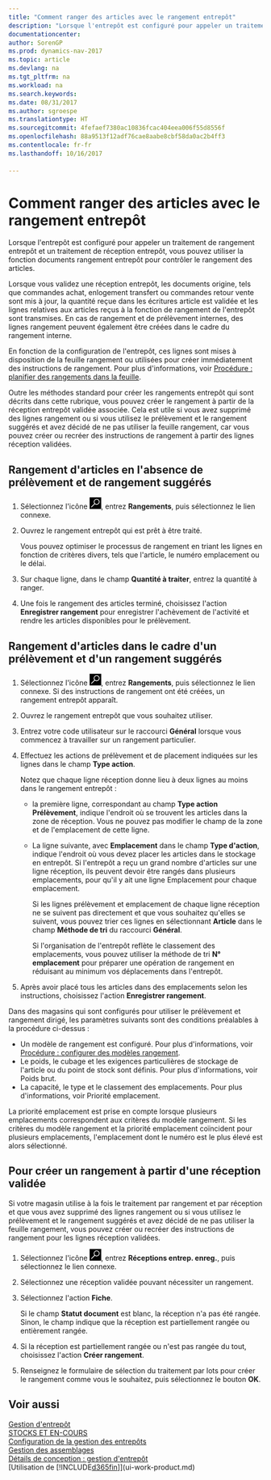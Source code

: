 ```yaml
---
title: "Comment ranger des articles avec le rangement entrepôt"
description: "Lorsque l'entrepôt est configuré pour appeler un traitement de rangement entrepôt et un traitement de réception entrepôt, vous pouvez utiliser la fonction documents rangement entrepôt pour contrôler le rangement des articles."
documentationcenter: 
author: SorenGP
ms.prod: dynamics-nav-2017
ms.topic: article
ms.devlang: na
ms.tgt_pltfrm: na
ms.workload: na
ms.search.keywords: 
ms.date: 08/31/2017
ms.author: sgroespe
ms.translationtype: HT
ms.sourcegitcommit: 4fefaef7380ac10836fcac404eea006f55d8556f
ms.openlocfilehash: 88a9513f12adf76cae8aabe8cbf58da0ac2b4ff3
ms.contentlocale: fr-fr
ms.lasthandoff: 10/16/2017

---
```

# <a name="how-to-put-items-away-with-warehouse-put-aways"></a>Comment ranger des articles avec le rangement entrepôt
Lorsque l'entrepôt est configuré pour appeler un traitement de rangement entrepôt et un traitement de réception entrepôt, vous pouvez utiliser la fonction documents rangement entrepôt pour contrôler le rangement des articles.  

Lorsque vous validez une réception entrepôt, les documents origine, tels que commandes achat, enlogement transfert ou commandes retour vente sont mis à jour, la quantité reçue dans les écritures article est validée et les lignes relatives aux articles reçus à la fonction de rangement de l'entrepôt sont transmises. En cas de rangement et de prélèvement internes, des lignes rangement peuvent également être créées dans le cadre du rangement interne.  

En fonction de la configuration de l'entrepôt, ces lignes sont mises à disposition de la feuille rangement ou utilisées pour créer immédiatement des instructions de rangement. Pour plus d'informations, voir [Procédure : planifier des rangements dans la feuille](warehouse-how-to-plan-put-aways-in-worksheets.md).  

Outre les méthodes standard pour créer les rangements entrepôt qui sont décrits dans cette rubrique, vous pouvez créer le rangement à partir de la réception entrepôt validée associée. Cela est utile si vous avez supprimé des lignes rangement ou si vous utilisez le prélèvement et le rangement suggérés et avez décidé de ne pas utiliser la feuille rangement, car vous pouvez créer ou recréer des instructions de rangement à partir des lignes réception validées.  

## <a name="to-put-items-away-without-directed-put-away-and-pick"></a>Rangement d'articles en l'absence de prélèvement et de rangement suggérés  
1.  Sélectionnez l'icône ![Page ou état pour la recherche](media/ui-search/search_small.png "Page ou état pour la recherche"), entrez **Rangements**, puis sélectionnez le lien connexe.  
2.  Ouvrez le rangement entrepôt qui est prêt à être traité.  

    Vous pouvez optimiser le processus de rangement en triant les lignes en fonction de critères divers, tels que l'article, le numéro emplacement ou le délai.  
3.  Sur chaque ligne, dans le champ **Quantité à traiter**, entrez la quantité à ranger.  
4.  Une fois le rangement des articles terminé, choisissez l'action **Enregistrer rangement** pour enregistrer l'achèvement de l'activité et rendre les articles disponibles pour le prélèvement.  

## <a name="to-put-items-away-with-directed-put-away-and-pick"></a>Rangement d'articles dans le cadre d'un prélèvement et d'un rangement suggérés  
1.  Sélectionnez l'icône ![Page ou état pour la recherche](media/ui-search/search_small.png "Page ou état pour la recherche"), entrez **Rangements**, puis sélectionnez le lien connexe.
    Si des instructions de rangement ont été créées, un rangement entrepôt apparaît.  
2.  Ouvrez le rangement entrepôt que vous souhaitez utiliser.  
3.  Entrez votre code utilisateur sur le raccourci **Général** lorsque vous commencez à travailler sur un rangement particulier.  
4.  Effectuez les actions de prélèvement et de placement indiquées sur les lignes dans le champ **Type action**.  

    Notez que chaque ligne réception donne lieu à deux lignes au moins dans le rangement entrepôt :  

    -   la première ligne, correspondant au champ **Type action** **Prélèvement**, indique l'endroit où se trouvent les articles dans la zone de réception. Vous ne pouvez pas modifier le champ de la zone et de l'emplacement de cette ligne.  
    -   La ligne suivante, avec **Emplacement** dans le champ **Type d'action**, indique l'endroit où vous devez placer les articles dans le stockage en entrepôt. Si l'entrepôt a reçu un grand nombre d'articles sur une ligne réception, ils peuvent devoir être rangés dans plusieurs emplacements, pour qu'il y ait une ligne Emplacement pour chaque emplacement.  

        Si les lignes prélèvement et emplacement de chaque ligne réception ne se suivent pas directement et que vous souhaitez qu'elles se suivent, vous pouvez trier ces lignes en sélectionnant **Article** dans le champ **Méthode de tri** du raccourci **Général**.  

        Si l'organisation de l'entrepôt reflète le classement des emplacements, vous pouvez utiliser la méthode de tri **N° emplacement** pour préparer une opération de rangement en réduisant au minimum vos déplacements dans l'entrepôt.  

5.  Après avoir placé tous les articles dans des emplacements selon les instructions, choisissez l'action **Enregistrer rangement**.  

Dans des magasins qui sont configurés pour utiliser le prélèvement et rangement dirigé, les paramètres suivants sont des conditions préalables à la procédure ci-dessus :  

- Un modèle de rangement est configuré. Pour plus d'informations, voir [Procédure : configurer des modèles rangement](warehouse-how-to-set-up-put-away-templates.md).  
- Le poids, le cubage et les exigences particulières de stockage de l'article ou du point de stock sont définis. Pour plus d'informations, voir Poids brut.  
- La capacité, le type et le classement des emplacements. Pour plus d'informations, voir Priorité emplacement.  

La priorité emplacement est prise en compte lorsque plusieurs emplacements correspondent aux critères du modèle rangement. Si les critères du modèle rangement et la priorité emplacement coïncident pour plusieurs emplacements, l'emplacement dont le numéro est le plus élevé est alors sélectionné.

## <a name="to-create-a-put-away-from-a-posted-receipt"></a>Pour créer un rangement à partir d'une réception validée  
 Si votre magasin utilise à la fois le traitement par rangement et par réception et que vous avez supprimé des lignes rangement ou si vous utilisez le prélèvement et le rangement suggérés et avez décidé de ne pas utiliser la feuille rangement, vous pouvez créer ou recréer des instructions de rangement pour les lignes réception validées.

1.  Sélectionnez l'icône ![Page ou état pour la recherche](media/ui-search/search_small.png "Page ou état pour la recherche"), entrez **Réceptions entrep. enreg.**, puis sélectionnez le lien connexe.  
2.  Sélectionnez une réception validée pouvant nécessiter un rangement.  
3.  Sélectionnez l'action **Fiche**.  

    Si le champ **Statut document** est blanc, la réception n'a pas été rangée. Sinon, le champ indique que la réception est partiellement rangée ou entièrement rangée.  

4.  Si la réception est partiellement rangée ou n'est pas rangée du tout, choisissez l'action **Créer rangement**.  
5.  Renseignez le formulaire de sélection du traitement par lots pour créer le rangement comme vous le souhaitez, puis sélectionnez le bouton **OK**.   

## <a name="see-also"></a>Voir aussi  
[Gestion d'entrepôt](warehouse-manage-warehouse.md)  
[STOCKS ET EN-COURS](inventory-manage-inventory.md)  
[Configuration de la gestion des entrepôts](warehouse-setup-warehouse.md)     
[Gestion des assemblages](assembly-assemble-items.md)    
[Détails de conception : gestion d'entrepôt](design-details-warehouse-management.md)  
[Utilisation de [!INCLUDE[d365fin](includes/d365fin_md.md)]](ui-work-product.md)

